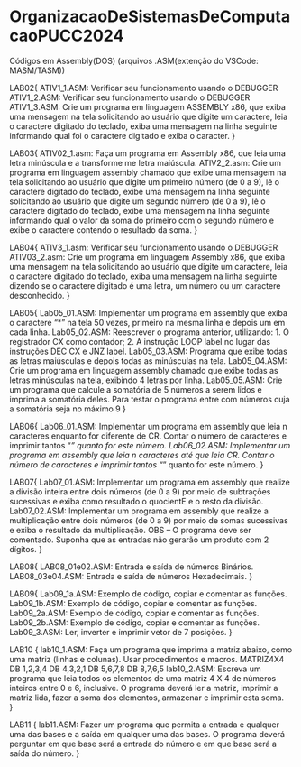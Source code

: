 # OrganizacaoDeSistemasDeComputacaoPUCC2024
Códigos em Assembly(DOS) (arquivos .ASM(extenção do VSCode: MASM/TASM))

LAB02{
    ATIV1_1.ASM: Verificar seu funcionamento usando o DEBUGGER
    ATIV1_2.ASM: Verificar seu funcionamento usando o DEBUGGER
    ATIV1_3.ASM: Crie um programa em linguagem ASSEMBLY x86, que exiba uma mensagem na tela solicitando ao usuário que digite um caractere, leia o caractere digitado do teclado, exiba uma mensagem na linha seguinte informando qual foi o caractere digitado e exiba o caracter.
}

LAB03{
    ATIV02_1.asm: Faça um programa em Assembly x86, que leia uma letra minúscula e a transforme me letra maiúscula.
    ATIV2_2.asm: Crie um programa em linguagem assembly chamado que exibe uma mensagem na tela solicitando ao usuário que digite um primeiro número (de 0 a 9), lê o caractere digitado do teclado, exibe uma mensagem na linha seguinte solicitando ao usuário que digite um segundo número (de 0 a 9), lê o caractere digitado do teclado, exibe uma mensagem na linha seguinte informando qual o valor da soma do primeiro com o segundo número e exibe o caractere contendo o resultado da soma.
}

LAB04{
    ATIV3_1.asm: Verificar seu funcionamento usando o DEBUGGER
    ATIV03_2.asm: Crie um programa em linguagem Assembly x86, que exiba uma mensagem na tela solicitando ao usuário que digite um caractere, leia o caractere digitado do teclado, exiba uma mensagem na linha seguinte dizendo se o caractere digitado é uma letra, um número ou um caractere desconhecido.
}

LAB05{
    Lab05_01.ASM: Implementar um programa em assembly que exiba o caractere “*” na tela 50 vezes, primeiro na mesma linha e depois um em cada linha.
    Lab05_02.ASM: Reescrever o programa anterior, utilizando: 1. O registrador CX como contador; 2. A instrução LOOP label no lugar das instruções DEC CX e JNZ label.
    Lab05_03.ASM: Programa que exibe todas as letras maiúsculas e depois todas as minúsculas na tela.
    Lab05_04.ASM: Crie um programa em linguagem assembly chamado que exibe todas as letras minúsculas na tela, exibindo 4 letras por linha.
    Lab05_05.ASM: Crie um programa que calcule a somatória de 5 números a serem lidos e imprima a somatória deles. Para testar o programa entre com números cuja a somatória seja no máximo 9
}

LAB06{
    Lab06_01.ASM: Implementar um programa em assembly que leia n caracteres enquanto for diferente de CR. Contar o número de caracteres e imprimir tantos “*” quanto for este número.
    Lab06_02.ASM: Implementar um programa em assembly que leia n caracteres até que leia CR. Contar o número de caracteres e imprimir tantos “*” quanto for este número.
}

LAB07{
    Lab07_01.ASM: Implementar um programa em assembly que realize a divisão inteira entre dois números (de 0 a 9) por meio de subtrações sucessivas e exiba como resultado o quocientE e o resto da divisão.
    Lab07_02.ASM: Implementar um programa em assembly que realize a multiplicação entre dois números (de 0 a 9) por meio de somas sucessivas e exiba o resultado da multiplicação. 
    OBS – O programa deve ser comentado. Suponha que as entradas não gerarão um produto com 2 dígitos.
}

LAB08{
    LAB08_01e02.ASM: Entrada e saída de números Binários.
    LAB08_03e04.ASM: Entrada e saída de números Hexadecimais.
}

LAB09{
    Lab09_1a.ASM: Exemplo de código, copiar e comentar as funções.
    Lab09_1b.ASM: Exemplo de código, copiar e comentar as funções.
    Lab09_2a.ASM: Exemplo de código, copiar e comentar as funções.
    Lab09_2b.ASM: Exemplo de código, copiar e comentar as funções.
    Lab09_3.ASM:  Ler, inverter e imprimir vetor de 7 posições.
}

LAB10 {
    lab10_1.ASM: Faça um programa que imprima a matriz abaixo, como uma matriz (linhas e colunas). Usar procedimentos e macros.
    MATRIZ4X4 DB 1,2,3,4
              DB 4,3,2,1
              DB 5,6,7,8
              DB 8,7,6,5
    lab10_2.ASM: Escreva um programa que leia todos os elementos de uma matriz 4 X 4 de números inteiros entre 0 e 6, inclusive. O programa deverá ler a matriz, imprimir a matriz lida, fazer a soma dos elementos, armazenar e imprimir esta soma.           
}

LAB11 { 
    lab11.ASM: Fazer um programa que permita a entrada e qualquer uma das bases e a saída em qualquer uma das bases. O programa deverá perguntar em que base será a entrada do número e em que base será a saída do número. 
}